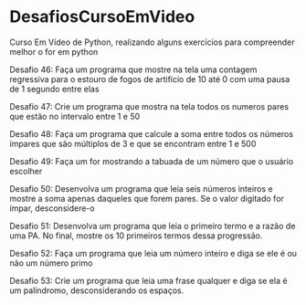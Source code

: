 # DesafiosCursoEmVideo
 Curso Em Vídeo de Python, realizando alguns exercícios para compreender melhor o for em python

Desafio 46: Faça um programa que mostre na tela uma contagem regressiva para o estouro de fogos de artifício de 10 até 0 com uma pausa de 1 segundo entre elas

Desafio 47: Crie um programa que mostra na tela todos os numeros pares que estão no intervalo entre 1 e 50

Desafio 48: Faça um programa que calcule a soma entre todos os números ímpares que são múltiplos de 3 e que se encontram entre 1 e 500

Desafio 49: Faça um for mostrando a tabuada de um número que o usuário escolher

Desafio 50: Desenvolva um programa que leia seis números inteiros e mostre a soma apenas daqueles que forem pares. Se o valor digitado for ímpar, desconsidere-o

Desafio 51: Desenvolva um programa que leia o primeiro termo e a razão de uma PA. No final, mostre os 10 primeiros termos dessa progressão.

Desafio 52: Faça um programa que leia um número inteiro e diga se ele é ou não um número primo

Desafio 53: Crie um programa que leia uma frase qualquer e diga se ela é um palíndromo, desconsiderando os espaços.